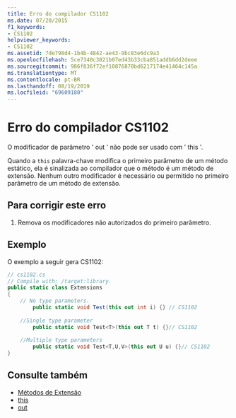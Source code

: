 ```yaml
---
title: Erro do compilador CS1102
ms.date: 07/20/2015
f1_keywords:
- CS1102
helpviewer_keywords:
- CS1102
ms.assetid: 7de798d4-1b4b-4842-ae43-9bc83e6dc9a3
ms.openlocfilehash: 5ce7340c3021b07ed43b33cba851addb6dd2deee
ms.sourcegitcommit: 986f836f72ef10876878bd6217174e41464c145a
ms.translationtype: MT
ms.contentlocale: pt-BR
ms.lasthandoff: 08/19/2019
ms.locfileid: "69609180"
---
```

# <a name="compiler-error-cs1102"></a>Erro do compilador CS1102
O modificador de parâmetro ' out ' não pode ser usado com ' this '.  
  
 Quando a `this` palavra-chave modifica o primeiro parâmetro de um método estático, ela é sinalizada ao compilador que o método é um método de extensão. Nenhum outro modificador é necessário ou permitido no primeiro parâmetro de um método de extensão.  
  
## <a name="to-correct-this-error"></a>Para corrigir este erro  
  
1. Remova os modificadores não autorizados do primeiro parâmetro.  
  
## <a name="example"></a>Exemplo  
 O exemplo a seguir gera CS1102:  
  
```csharp  
// cs1102.cs  
// Compile with: /target:library.  
public static class Extensions  
{  
    // No type parameters.  
        public static void Test(this out int i) {} // CS1102  
  
    //Single type parameter  
        public static void Test<T>(this out T t) {}// CS1102  
  
    //Multiple type parameters  
        public static void Test<T,U,V>(this out U u) {}// CS1102  
}  
```  
  
## <a name="see-also"></a>Consulte também

- [Métodos de Extensão](../programming-guide/classes-and-structs/extension-methods.md)
- [this](../language-reference/keywords/this.md)
- [out](../language-reference/keywords/out.md)
